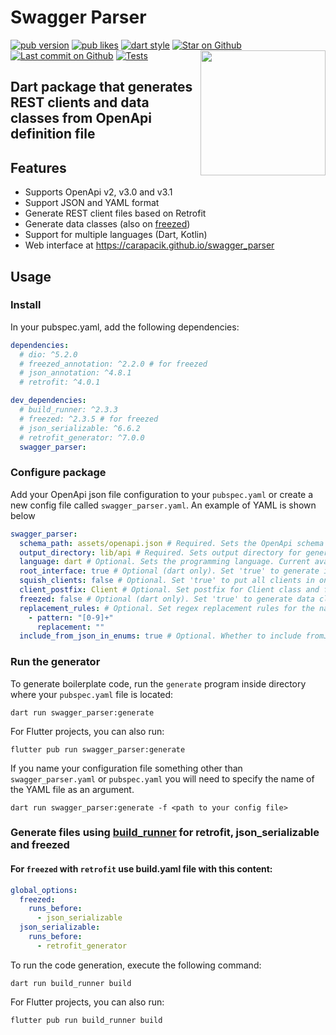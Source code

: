 # Swagger Parser
[![pub version](https://img.shields.io/pub/v/swagger_parser?logo=dart)](https://pub.dev/packages/swagger_parser)
[![pub likes](https://img.shields.io/pub/likes/swagger_parser?logo=dart)](https://pub.dev/packages/swagger_parser)
[![dart style](https://img.shields.io/badge/style-carapacik__lints%20-brightgreen?logo=dart)](https://pub.dev/packages/carapacik_lints)
[![Star on Github](https://img.shields.io/github/stars/Carapacik/swagger_parser?logo=github)](https://github.com/Carapacik/swagger_parser)
[![Last commit on Github](https://img.shields.io/github/last-commit/Carapacik/swagger_parser?logo=github)](https://github.com/Carapacik/swagger_parser)
[![Tests](https://github.com/Carapacik/swagger_parser/actions/workflows/tests.yml/badge.svg?branch=main)](https://github.com/Carapacik/swagger_parser/actions/workflows/tests.yml)
<a href="https://omega-r.com/"><img src="https://raw.githubusercontent.com/Carapacik/swagger_parser/main/.github/readme/omega_logo.png" width="200" align="right"/></a>

## Dart package that generates REST clients and data classes from OpenApi definition file

## Features

- Supports OpenApi v2, v3.0 and v3.1
- Support JSON and YAML format
- Generate REST client files based on Retrofit
- Generate data classes (also on [freezed](https://pub.dev/packages/freezed))
- Support for multiple languages (Dart, Kotlin)
- Web interface at https://carapacik.github.io/swagger_parser

## Usage

### Install

In your pubspec.yaml, add the following dependencies:

```yaml
dependencies:
  # dio: ^5.2.0
  # freezed_annotation: ^2.2.0 # for freezed
  # json_annotation: ^4.8.1
  # retrofit: ^4.0.1

dev_dependencies:
  # build_runner: ^2.3.3
  # freezed: ^2.3.5 # for freezed
  # json_serializable: ^6.6.2
  # retrofit_generator: ^7.0.0
  swagger_parser:
```

### Configure package

Add your OpenApi json file configuration to your `pubspec.yaml` or create a new config file called `swagger_parser.yaml`.
An example of YAML is shown below

```yaml
swagger_parser:
  schema_path: assets/openapi.json # Required. Sets the OpenApi schema path directory for api definition
  output_directory: lib/api # Required. Sets output directory for generated files (Clients and Dtos)
  language: dart # Optional. Sets the programming language. Current available languages are: dart, kotlin. Default: dart
  root_interface: true # Optional (dart only). Set 'true' to generate interface with all clients instances. Default: true
  squish_clients: false # Optional. Set 'true' to put all clients in one folder. Default: false
  client_postfix: Client # Optional. Set postfix for Client class and file. Default: Client
  freezed: false # Optional (dart only). Set 'true' to generate data classes using freezed package. Default: false
  replacement_rules: # Optional. Set regex replacement rules for the names of the generated classes/enums. All rules are applied in order.
    - pattern: "[0-9]+"
      replacement: ""
  include_from_json_in_enums: true # Optional. Whether to include fromJson method in enums.
```


### Run the generator
To generate boilerplate code, run the `generate` program inside directory where your `pubspec.yaml` file is located:
```shell
dart run swagger_parser:generate
```
For Flutter projects, you can also run:
```shell
flutter pub run swagger_parser:generate
```

If you name your configuration file something other than `swagger_parser.yaml` or `pubspec.yaml` 
you will need to specify the name of the YAML file as an argument.

```shell
dart run swagger_parser:generate -f <path to your config file>
```

### Generate files using [build_runner](https://pub.dev/packages/build_runner) for retrofit, json_serializable and freezed
#### For `freezed` with `retrofit` use build.yaml file with this content:
```yaml
global_options:
  freezed:
    runs_before:
      - json_serializable
  json_serializable:
    runs_before:
      - retrofit_generator
```
To run the code generation, execute the following command:
```shell
dart run build_runner build
```
For Flutter projects, you can also run:
```shell
flutter pub run build_runner build
```
